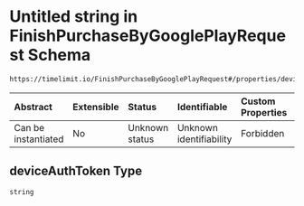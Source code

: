# Untitled string in FinishPurchaseByGooglePlayRequest Schema

```txt
https://timelimit.io/FinishPurchaseByGooglePlayRequest#/properties/deviceAuthToken
```

| Abstract            | Extensible | Status         | Identifiable            | Custom Properties | Additional Properties | Access Restrictions | Defined In                                                                                                              |
| :------------------ | :--------- | :------------- | :---------------------- | :---------------- | :-------------------- | :------------------ | :---------------------------------------------------------------------------------------------------------------------- |
| Can be instantiated | No         | Unknown status | Unknown identifiability | Forbidden         | Allowed               | none                | [FinishPurchaseByGooglePlayRequest.schema.json\*](FinishPurchaseByGooglePlayRequest.schema.json "open original schema") |

## deviceAuthToken Type

`string`
